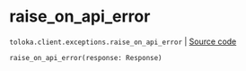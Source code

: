 # raise_on_api_error
`toloka.client.exceptions.raise_on_api_error` | [Source code](https://github.com/Toloka/toloka-kit/blob/v1.0.2/src/client/exceptions.py#L156)

```python
raise_on_api_error(response: Response)
```

